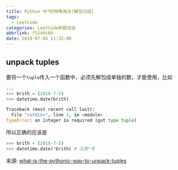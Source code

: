 ```yaml
---
title: Python 中*的特殊用法(解包元组)
tags:
  - LeetCode
categories: LeetCode刷题总结
abbrlink: f52d4c66
date: 2018-07-05 11:32:00
---
```


## unpack tuples

要将一个`tuple`传入一个函数中，必须先解包成单独的数，才能使用，比如

```python
...
>>> brith = (2018-7-5)
>>> datetime.date(brith)

Traceback (most recent call last):
  File "<stdin>", line 1, in <module>
TypeError: an integer is required (got type tuple)

```

所以正确的应该是

```python
>>> brith = (2018-7-5)
>>> datetime.date(*brith) # 注意*号
```

来源: [what-is-the-pythonic-way-to-unpack-tuples](https://stackoverflow.com/questions/2238355/what-is-the-pythonic-way-to-unpack-tuples)
